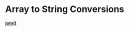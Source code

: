 # Array to String Conversions

[**join()**](Array%20to%20String%20Conversions%204689999ab2de4146969d11fe606b212b/join()%20ce0453feac314526912611ae5ad39d72.md)